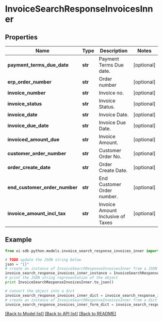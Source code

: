 # InvoiceSearchResponseInvoicesInner


## Properties

Name | Type | Description | Notes
------------ | ------------- | ------------- | -------------
**payment_terms_due_date** | **str** | Payment Terms Due date. | [optional] 
**erp_order_number** | **str** | Order number | [optional] 
**invoice_number** | **str** | Invoice no. | [optional] 
**invoice_status** | **str** | Invoice Status. | [optional] 
**invoice_date** | **str** | Invoice Date. | [optional] 
**invoice_due_date** | **str** | Invoice Due Date. | [optional] 
**invoiced_amount_due** | **str** | Invoice Amount. | [optional] 
**customer_order_number** | **str** | Customer Order No. | [optional] 
**order_create_date** | **str** | Order Create Date. | [optional] 
**end_customer_order_number** | **str** | End Customer Order number. | [optional] 
**invoice_amount_incl_tax** | **str** | Invoice Amount Inclusive of Taxes | [optional] 

## Example

```python
from xi-sdk-python.models.invoice_search_response_invoices_inner import InvoiceSearchResponseInvoicesInner

# TODO update the JSON string below
json = "{}"
# create an instance of InvoiceSearchResponseInvoicesInner from a JSON string
invoice_search_response_invoices_inner_instance = InvoiceSearchResponseInvoicesInner.from_json(json)
# print the JSON string representation of the object
print InvoiceSearchResponseInvoicesInner.to_json()

# convert the object into a dict
invoice_search_response_invoices_inner_dict = invoice_search_response_invoices_inner_instance.to_dict()
# create an instance of InvoiceSearchResponseInvoicesInner from a dict
invoice_search_response_invoices_inner_form_dict = invoice_search_response_invoices_inner.from_dict(invoice_search_response_invoices_inner_dict)
```
[[Back to Model list]](../README.md#documentation-for-models) [[Back to API list]](../README.md#documentation-for-api-endpoints) [[Back to README]](../README.md)


